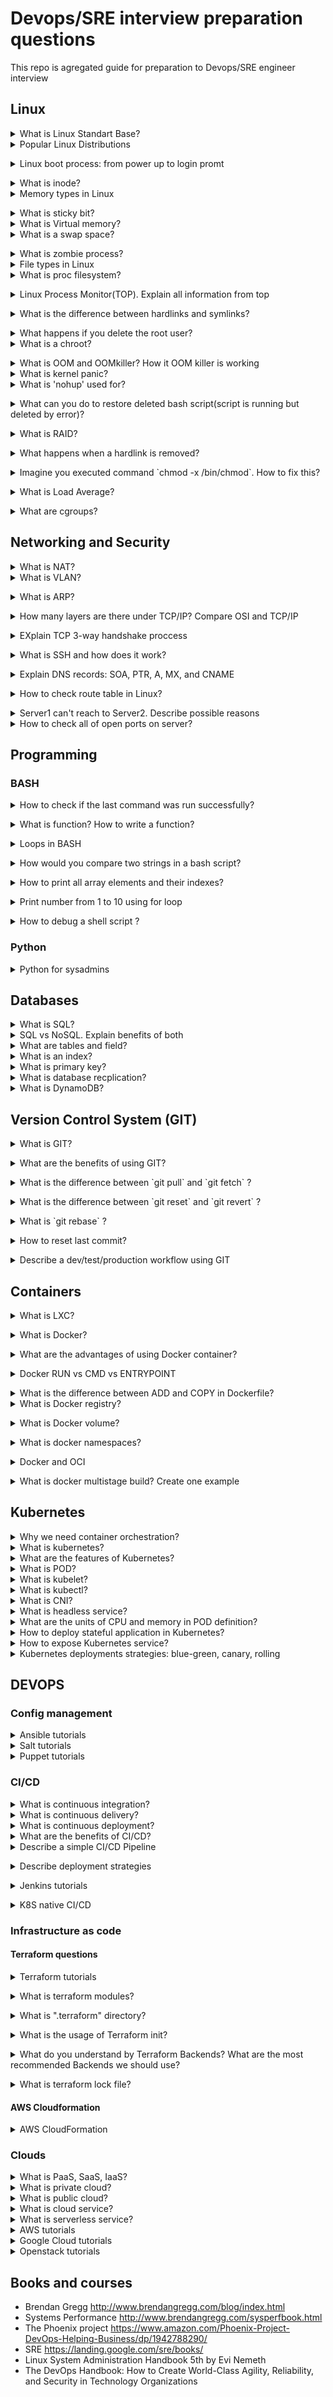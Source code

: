 # Devops/SRE interview preparation questions
This repo is agregated guide for preparation to Devops/SRE engineer interview

## Linux

<details>
<summary>What is Linux Standart Base?</summary><br><b>
Explanation: https://en.wikipedia.org/wiki/Linux_Standard_Base
</b></details>

<details>
<summary>Popular Linux Distributions</summary><br><b>
The most popular linux distrs:

  * Ubuntu  
  * Centos  
  * Fedora  
  * Debian  
  * OpenSuse  
  * ArchLinux  
  * Slackware  

Comparison: https://www.howtogeek.com/191207/10-of-the-most-popular-linux-distributions-compared/

</b></details>

<details>
<summary>Linux boot process: from power up to login promt</summary><br><b>
Explanation:

  * BIOS
  * MBR
  * GRUB
  * Kernel
  * Init
  * Runlevel

  https://www.thegeekstuff.com/2011/02/linux-boot-process/
</b></details>

<details>
<summary>What is inode?</summary><br><b>
Explanation: https://linoxide.com/linux-command/linux-inode/
</b></details>

<details>
<summary>Memory types in Linux</summary><br><b>

Explanation: https://linux-audit.com/understanding-memory-information-on-linux-systems/
</b></details>

<details>
<summary>What is sticky bit?</summary><br><b>
Explanation:

  * https://en.wikipedia.org/wiki/Sticky_bit
  * https://www.geeksforgeeks.org/setuid-setgid-and-sticky-bits-in-linux-file-permissions/
</b></details>

<details>
<summary>What is Virtual memory?</summary><br><b>
Explanation:

  * https://serverfault.com/questions/138427/what-does-virtual-memory-size-in-top-mean
  * https://elinux.org/images/4/4c/Ott.pdf
</b></details>

<details>
<summary>What is a swap space?</summary><br><b>

Explanation: https://itsfoss.com/create-swap-file-linux/
</b></details>

<details>
<summary>What is zombie process?</summary><br><b>
Explanation:

  * https://en.wikipedia.org/wiki/Zombie_process
  * https://www.geeksforgeeks.org/zombie-processes-prevention/
  * https://stackoverflow.com/questions/16944886/how-to-kill-zombie-process
</b></details>

<details>
<summary>File types in Linux</summary><br><b>
Explanation:
  https://www.linux.com/tutorials/file-types-linuxunix-explained-detail/
</b></details>

<details>
<summary> What is proc filesystem?</summary><br><b>
Explanation:

  http://man7.org/linux/man-pages/man5/proc.5.html
</b></details>

<details>
<summary>Linux Process Monitor(TOP). Explain all information from top</summary><br><b>
Explanation:

  https://www.maketecheasier.com/linux-top-explained/
</b></details>

<details>
<summary>What is the difference between hardlinks and symlinks?</summary><br><b>
Explanation:

  https://medium.com/@307/hard-links-and-symbolic-links-a-comparison-7f2b56864cdd
</b></details>

<details>
<summary>What happens if you delete the root user?</summary><br><b>
Explanation:

  * In most cases you will get unbootable system
  * https://askubuntu.com/questions/962660/what-happens-if-you-delete-the-root-user
</b></details>

<details>
<summary>What is a chroot?</summary><br><b>
Explanation:

  https://www.howtogeek.com/441534/how-to-use-the-chroot-command-on-linux/
</b></details>

<details>
<summary>What is OOM and OOMkiller? How it OOM killer is working</summary><br><b>
Explanation:

  * https://dev.to/rrampage/surviving-the-linux-oom-killer-2ki9
  * https://www.percona.com/blog/2019/08/02/out-of-memory-killer-or-savior/
</b></details>

<details>
<summary>What is kernel panic?</summary><br><b>
Explanation:

  * https://www.linuxjournal.com/content/oops-debugging-kernel-panics-0
  * http://www.linuxandubuntu.com/home/things-to-know-about-linux-kernel-panic
</b></details>

<details>
<summary>What is 'nohup' used for?</summary><br><b>
Explanation:

  https://www.computerhope.com/unix/unohup.htm
</b></details>

<details>
<summary> What can you do to restore deleted bash script(script is running but deleted by error)?</summary><br><b>
Explanation:

  See filesystem /proc and find ID proccess in that directory should be script
</b></details>

<details>
<summary> What is RAID?</summary><br><b>
Explanation:

  https://en.wikipedia.org/wiki/Standard_RAID_levels
</b></details>

<details>
<summary>What happens when a hardlink is removed?</summary><br><b>
Explanation:

  The file will be deleted if you delete only the last hardlink to this file.
</b></details>

<details>
<summary>Imagine you executed command `chmod -x /bin/chmod`. How to fix this? </summary><br><b>
Explanation:

  Solution1:
  ```
  cp /bin/cp /tmp/chmod
  cp /bin/chmod /tmp/chmod
  ./tmp/chmod 755 /bin/chmod

  ```

  Solution2:
  ```
  perl -e 'chmod(0755, "chmod")`

  ```

  Solution3:
  ```
 /lib/ld-linux.so.2 /bin/chmod 755 /bin/chmod

 ```

</b></details>

<details>
<summary>What is Load Average?</summary><br><b>
Explanation:

  http://www.brendangregg.com/blog/2017-08-08/linux-load-averages.html
</b></details>

<details>
<summary>What are cgroups?</summary><br><b>
Explanation:

  https://www.linuxjournal.com/content/everything-you-need-know-about-linux-containers-part-i-linux-control-groups-and-process
</b></details>

## Networking and Security

<details>
<summary>What is NAT?</summary><br><b>
Explanation:

  * https://www.geeksforgeeks.org/network-address-translation-nat/
  * https://www.comptia.org/content/guides/what-is-network-address-translation
</b></details>

<details>
<summary>What is VLAN?</summary><br><b>
Explanation:

  https://study-ccna.com/what-is-a-vlan/
</b></details>

<details>
<summary>What is ARP?</summary><br><b>
Explanation:

  Address Resolution Protocol.
  https://en.wikipedia.org/wiki/Address_Resolution_Protocol
</b></details>

<details>
<summary> How many layers are there under TCP/IP? Compare OSI and TCP/IP</summary><br><b>
Explanation:

  https://techdifferences.com/difference-between-tcp-ip-and-osi-model.html
</b></details>

<details>
<summary>EXplain TCP 3-way handshake proccess</summary><br><b>
Explanation:

  https://www.geeksforgeeks.org/tcp-3-way-handshake-process/
</b></details>

<details>
<summary>What is SSH and how does it work?</summary><br><b>
Explanation:

  https://www.ssh.com/ssh/command
</b></details>

<details>
<summary>Explain DNS records: SOA, PTR, A, MX, and CNAME</summary><br><b>
Explanation:

  https://www.presslabs.com/how-to/dns-records/
</b></details>

<details>
<summary>How to check route table in Linux?</summary><br><b>
Explanation:

  `netstat -rn`

  `route -n`

  `ip route list`
</b></details>

<details>
<summary>Server1 can't reach to Server2. Describe possible reasons</summary><br><b>
Explanation:

  * Application layer:
    Check if servers are correctly configured and services up and running
  * Transport layer:
    Check ports, check ping from server to server
  * Network layer:
    Check firewall and networking setting. Also check routes, dns and ARP tables.
</b></details>

<details>
<summary>How to check all of open ports on server?</summary><br><b>
Explanation:

  * nmap - if you need check all ports for remote server
  * netstat - for localhost
</b></details>



## Programming

### BASH

<details>
<summary>How to check if the last command was run successfully?</summary><br><b>
Explanation:

  `echo $?` if returns 0 that last command executed successfully

</b></details>

<details>
<summary>What is function? How to write a function?</summary><br><b>
Explanation:

  https://linuxize.com/post/bash-functions/
</b></details>

<details>
<summary>Loops in BASH</summary><br><b>
Explanation:

  https://www.tldp.org/HOWTO/Bash-Prog-Intro-HOWTO-7.html
</b></details>

<details>
<summary> How would you compare two strings in a bash script?</summary><br><b>
Explanation:
  Case1:

  ```
  #!/bin/bash

VAR1="string1"
VAR2="string333"

if [ "$VAR1" = "$VAR2" ]; then
    echo "Strings are equal."
else
    echo "Strings are not equal."
fi
```
  Case2:

  ```
  [[ "string1" == "string2" ]] && echo "Equal" || echo "Not equal"

```

</b></details>

<details>
<summary> How to print all array elements and their indexes?</summary><br><b>
Explanation:

  ```  
  #!/bin/bash
  array=("A" "B" "C" "X" )
  echo ${array[0]}

  ```

</b></details>

<details>
<summary>Print number from 1 to 10 using for loop</summary><br><b>
Explanation:

  ```  
  #!/bin/bash
  for i in {1..10}; do
      echo $i
  done

  ```

</b></details>

<details>
<summary>How to debug a shell script ?</summary><br><b>
Explanation:

  Option `-x`
  or `-nv`
</b></details>


### Python
<details>
<summary>Python for sysadmins</summary><br><b>
Explanation:

  * https://realpython.com/
  * https://python-for-system-administrators.readthedocs.io/en/latest/
</b></details>

## Databases

<details>
<summary>What is SQL?</summary><br><b>
Explanation:
  * http://www.sqlcourse.com/intro.html
</b></details>

<details>
<summary>SQL vs NoSQL. Explain benefits of both</summary><br><b>
Explanation:

  * https://www.youtube.com/watch?v=ZS_kXvOeQ5Y
  * https://www.geeksforgeeks.org/difference-between-sql-and-nosql/
</b></details>

<details>
<summary>What are tables and field?</summary><br><b>
Explanation:

  * https://intellipaat.com/blog/tutorial/sql-tutorial/tables-in-sql/
</b></details>

<details>
<summary>What is an index?</summary><br><b>
Explanation:
  * https://www.tutorialspoint.com/sql/sql-indexes.htm
</b></details>

<details>
<summary>What is primary key?</summary><br><b>
Explanation:
  * https://www.w3schools.com/sql/sql_primarykey.ASP
</b></details>

<details>
<summary>What is database recplication?</summary><br><b>
Explanation:

  * https://www.geeksforgeeks.org/data-replication-in-dbms/
</b></details>

<details>
<summary>What is DynamoDB?</summary><br><b>
Explanation:

  * https://www.dynamodbguide.com/what-is-dynamo-db/
</b></details>

## Version Control System (GIT)

<details>
<summary>What is GIT?</summary><br><b>
Explanation:

  * https://git-scm.com/book/en/v2/Getting-Started-What-is-Git
  * https://git-scm.com/book/en/v2/Getting-Started-What-is-Git

</b></details>

<details>
<summary> What are the benefits of using GIT?</summary><br><b>
Explanation:

  * Documentation
  * Markdown
  * Fully Distributed
  * Simplicity
  * Branching model
  * open source

</b></details>

<details>
<summary>What is the difference between `git pull` and `git fetch` ?</summary><br><b>
Explanation:

  * https://guide.freecodecamp.org/miscellaneous/git-pull-vs-git-fetch/

</b></details>

<details>
<summary>What is the difference between `git reset` and `git revert` ?</summary><br><b>
Explanation:

  * https://stackoverflow.com/questions/8358035/whats-the-difference-between-git-revert-checkout-and-reset

</b></details>

<details>
<summary>What is `git rebase` ?</summary><br><b>
Explanation:

  * https://www.atlassian.com/git/tutorials/rewriting-history/git-rebase

</b></details>

<details>
<summary>How to reset last commit?</summary><br><b>
Explanation:

 * `git reset --hard HEAD~1` - not a true way cuz you will lost all changes
 * `git revert <commit-id>` - good way

 for more https://stackoverflow.com/questions/927358/how-do-i-undo-the-most-recent-local-commits-in-git

</b></details>

<details>
<summary>Describe a dev/test/production workflow using GIT</summary><br><b>
Explanation:

  * https://medium.com/@patrickporto/4-branching-workflows-for-git-30d0aaee7bf
  * https://www.atlassian.com/git/tutorials/comparing-workflows/gitflow-workflow

</b></details>

## Containers

<details>
<summary>What is LXC?</summary><br><b>
Explanation:

  * https://linuxcontainers.org/lxc/introduction/

</b></details>

<details>
<summary>What is Docker?</summary><br><b>
Explanation:

  * https://opensource.com/resources/what-docker

</b></details>

<details>
<summary>What are the advantages of using Docker container?</summary><br><b>
Explanation:

  * https://dzone.com/articles/top-10-benefits-of-using-docker

</b></details>

<details>
<summary>Docker RUN vs CMD vs ENTRYPOINT</summary><br><b>
Explanation:

  * https://goinbigdata.com/docker-run-vs-cmd-vs-entrypoint/

</b></details>

<details>
<summary>What is the difference between ADD and COPY in Dockerfile?</summary><br><b>
Explanation:
  * https://dev.to/lasatadevi/docker-cmd-vs-entrypoint-34e0
</b></details>

<details>
<summary>What is Docker registry?</summary><br><b>
Explanation:

  Storage for docker images https://docs.docker.com/registry/

</b></details>

<details>
<summary>What is Docker volume?</summary><br><b>
Explanation:

  * https://docs.docker.com/storage/volumes/

</b></details>

<details>
<summary>What is docker namespaces?</summary><br><b>
Explanation:

  * https://success.docker.com/article/introduction-to-user-namespaces-in-docker-engine

</b></details>

<details>
<summary>Docker and OCI</summary><br><b>
Explanation:

  * https://www.padok.fr/en/blog/container-docker-oci

</b></details>

<details>
<summary>What is docker multistage build? Create one example</summary><br><b>
Explanation:

  * https://dev.to/brpaz/using-docker-multi-stage-builds-during-development-35bc

</b></details>

## Kubernetes

<details>
<summary>Why we need container orchestration?</summary><br><b>
Explanation:

  * https://opensource.com/life/16/9/containing-container-chaos-kubernetes
</b></details>

<details>
<summary>What is kubernetes?</summary><br><b>
Explanation:
  TODO
</b></details>

<details>
<summary>What are the features of Kubernetes?</summary><br><b>
Explanation:

  * https://kubernetes.io/docs/concepts/overview/what-is-kubernetes/
  * Kubernetes in 5 minutes https://www.youtube.com/watch?v=PH-2FfFD2PU
</b></details>

<details>
<summary>What is POD?</summary><br><b>
Explanation:

  * https://kubernetes.io/docs/concepts/workloads/pods/pod/
</b></details>

<details>
<summary>What is kubelet?</summary><br><b>
Explanation:
  * Kubelet - agent on a kubernetes cluster’s node that takes care of all activity on that node
  * https://kubernetes.io/docs/reference/command-line-tools-reference/kubelet/
</b></details>

<details>
<summary>What is kubectl?</summary><br><b>
Explanation:

  * https://kubernetes.io/docs/reference/kubectl/overview/
</b></details>

<details>
<summary>What is CNI?</summary><br><b>
Explanation:

  * https://www.dasblinkenlichten.com/understanding-cni-container-networking-interface/
</b></details>

<details>
<summary>What is headless service?</summary><br><b>
Explanation:

  * https://dev.to/kaoskater08/building-a-headless-service-in-kubernetes-3bk8
</b></details>

<details>
<summary>What are the units of CPU and memory in POD definition?</summary><br><b>
Explanation:

  * CPU is in milicores and memory in bytes
  * https://www.noqcks.io/notes/2018/02/03/understanding-kubernetes-resources/
</b></details>

<details>
<summary>How to deploy stateful application in Kubernetes?</summary><br><b>
Explanation:

  * https://cloud.google.com/kubernetes-engine/docs/how-to/stateful-apps
  * https://kubernetes.io/docs/tasks/run-application/run-replicated-stateful-application/
</b></details>

<details>
<summary>How to expose Kubernetes service?</summary><br><b>
Explanation:
  * https://kubernetes.io/docs/tutorials/kubernetes-basics/expose/expose-intro/
</b></details>
 
 <details>
<summary>Kubernetes deployments strategies: blue-green, canary, rolling</summary><br><b>
Explanation:
  * https://traefik.io/glossary/kubernetes-deployment-strategies-blue-green-canary/
</b></details>

## DEVOPS

### Config management

<details>
<summary>Ansible tutorials</summary><br><b>
Explanation:

  * Ansible for Devops https://leanpub.com/ansible-for-devops
  * https://serversforhackers.com/c/an-ansible-tutorial
  * https://medium.com/quick-code/top-tutorials-to-learn-ansible-33afd23ea160
</b></details>

<details>
<summary>Salt tutorials</summary><br><b>
Explanation:

  * https://docs.saltstack.com/en/master/topics/tutorials/walkthrough.html
  * https://www.digitalocean.com/community/tutorials/an-introduction-to-saltstack-terminology-and-concepts
</b></details>

<details>
<summary>Puppet tutorials</summary><br><b>
Explanation:

  * https://www.guru99.com/puppet-tutorial.html
</b></details>

### CI/CD

<details>
<summary>What is continuous integration?</summary><br><b>
Explanation:

  * https://www.youtube.com/watch?v=_zCyLT33moA
  * https://www.atlassian.com/continuous-delivery/continuous-integration
</b></details>

<details>
<summary>What is continuous delivery?</summary><br><b>
Explanation:

  * https://www.atlassian.com/continuous-delivery/principles/continuous-integration-vs-delivery-vs-deployment
  * https://aws.amazon.com/devops/continuous-delivery/
</b></details>

<details>
<summary>What is continuous deployment?</summary><br><b>
Explanation:

  * https://www.atlassian.com/continuous-delivery/continuous-deployment
</b></details>

<details>
<summary>What are the benefits of CI/CD?</summary><br><b>
Explanation:

  * https://www.katalon.com/resources-center/blog/benefits-continuous-integration-delivery/
</b></details>

<details>
<summary>Describe a simple CI/CD Pipeline</summary><br><b>
Explanation:

  https://semaphoreci.com/cicd
  https://www.redhat.com/en/topics/devops/what-is-ci-cd
</b></details>

<details>
<summary>Describe deployment strategies</summary><br><b>
Explanation:

  https://thenewstack.io/deployment-strategies
</b></details>

<details>
<summary>Jenkins tutorials</summary><br><b>
Explanation:

  * https://www.udemy.com/share/101WuI/
  * https://www.youtube.com/playlist?list=PL9ooVrP1hQOGM6eCsjnfAousUSvpqD8dW&ref=hackr.io
  * https://jenkins.io/doc/book/

</b></details>

<details>
<summary>K8S native CI/CD</summary><br><b>
Explanation:

  * Tekton https://github.com/tektoncd
  * ArgoCD https://argoproj.github.io/argo-cd/
  * JenkinsX https://jenkins-x.io/


</b></details>

### Infrastructure as code

#### Terraform questions

<details>
<summary>Terraform tutorials</summary><br><b>
Explanation:
 
  * https://www.youtube.com/watch?v=TFLQcgZr0no
  * https://www.udemy.com/share/101ZdI/
  * https://itnext.io/terraform-tutorial-part-1-intro-and-basic-concepts-7a27ae7722b6
 
</b></details>

<details>
<summary>What is terraform modules?</summary><br><b>
Explanation:
 
  * https://www.freecodecamp.org/news/terraform-modules-explained/
 
</b></details>
 
<details>
<summary>What is ".terraform" directory?</summary><br><b>
Explanation:
 
```The ".terraform" directory is a local cache where Terraform retains some files required for subsequent operations against this configuration. Its contents are not intended to be included in version control.```
 
</b></details>
 
<details>
<summary>What is the usage of Terraform init?</summary><br><b>
Explanation:
 
```Terraform init is a command used to initialize the Terraform code. Let's see the all usage of Terraform init command:

* Terraform init command is used to initialize the working directory containing Terraform configuration files.
* It is used for Plugin Installation.
* It is also used for Child Module Installation.
* It is used for Backend Initialization.
* You can safely run this command multiple times.
```
 
</b></details>

<details>
<summary>What do you understand by Terraform Backends? What are the most recommended Backends we should use?</summary><br><b>
Explanation:
 
```Terraform backends are used to define where and how operations are performed, where state snapshots are stored, etc. Each Terraform configuration can specify a backend.```

Reference:
* https://developer.hashicorp.com/terraform/language/settings/backends/configuration
 
</b></details>
 
<details>
<summary>What is terraform lock file?</summary><br><b>

 Explanation:
 
* https://developer.hashicorp.com/terraform/language/files/dependency-lock
 
</b></details>

#### AWS Cloudformation

<details>
<summary>AWS CloudFormation</summary><br><b>

Explanation:
 
  * https://www.youtube.com/watch?v=0Sh9OySCyb4
  * https://www.simplilearn.com/tutorials/aws-tutorial/aws-cloudformation

</b></details>



### Clouds

<details>
<summary>What is PaaS, SaaS, IaaS?</summary><br><b>
Explanation:

 * https://www.ibm.com/cloud/learn/iaas-paas-saas
</b></details>


<details>
<summary>What is private cloud?</summary><br><b>
Explanation:

 * https://azure.microsoft.com/en-us/overview/what-are-private-public-hybrid-clouds/
</b></details>

<details>
<summary>What is public cloud?</summary><br><b>
Explanation:

 * https://azure.microsoft.com/en-us/overview/what-is-a-public-cloud/
 * examples: AWS, GCP, DegitalOcean, Azure
</b></details>

<details>
<summary>What is cloud service?</summary><br><b>
Explanation:

 * https://searchitchannel.techtarget.com/definition/cloud-services
</b></details>

<details>
<summary>What is serverless service?</summary><br><b>
Explanation:

 * https://en.wikipedia.org/wiki/Serverless_computing
</b></details>

<details>
<summary>AWS tutorials</summary><br><b>
Explanation:

 * https://medium.com/javarevisited/5-best-aws-courses-for-beginners-and-experienced-developers-to-learn-in-2021-563212409fbd
 * https://docs.aws.amazon.com/
</b></details>

<details>
<summary>Google Cloud tutorials</summary><br><b>
Explanation:

 * https://www.udemy.com/topic/google-cloud/
 * https://linuxacademy.com/course/google-cloud-data-engineer/
</b></details>

<details>
<summary>Openstack tutorials</summary><br><b>
Explanation:

  The best resource with Openstack cources is LinuxAcademy
  https://linuxacademy.com/library/search/openstack/
</b></details>

## Books and courses

* Brendan Gregg http://www.brendangregg.com/blog/index.html
* Systems Performance http://www.brendangregg.com/sysperfbook.html
* The Phoenix project https://www.amazon.com/Phoenix-Project-DevOps-Helping-Business/dp/1942788290/
* SRE https://landing.google.com/sre/books/
* Linux System Administration Handbook 5th by Evi Nemeth
* The DevOps Handbook: How to Create World-Class Agility, Reliability, and Security in Technology Organizations
